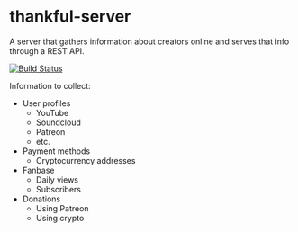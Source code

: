 thankful-server
===============

A server that gathers information about creators online and serves that info through a REST API.

[![Build Status](https://travis-ci.org/SuperuserLabs/thankful-server.svg?branch=master)](https://travis-ci.org/SuperuserLabs/thankful-server)

Information to collect:

 - User profiles
   - YouTube
   - Soundcloud
   - Patreon
   - etc.
 - Payment methods
   - Cryptocurrency addresses
 - Fanbase
   - Daily views
   - Subscribers
 - Donations
   - Using Patreon
   - Using crypto
